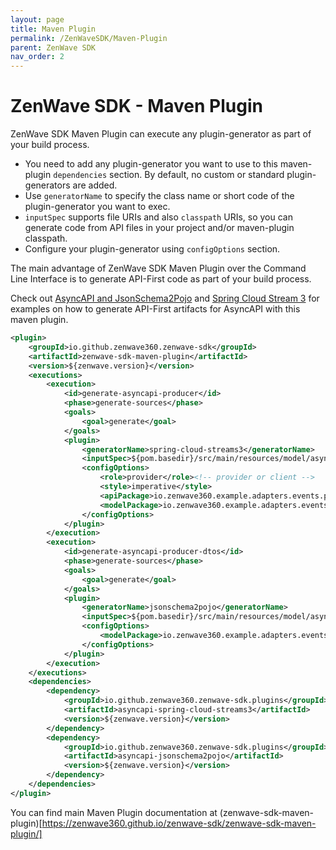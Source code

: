 ```yaml
---
layout: page
title: Maven Plugin
permalink: /ZenWaveSDK/Maven-Plugin
parent: ZenWave SDK
nav_order: 2
---
```


# ZenWave SDK - Maven Plugin

ZenWave SDK Maven Plugin can execute any plugin-generator as part of your build process.

- You need to add any plugin-generator you want to use to this maven-plugin `dependencies` section. By default, no custom or standard plugin-generators are added.
- Use `generatorName` to specify the class name or short code of the plugin-generator you want to exec.
- `inputSpec` supports file URIs and also `classpath` URIs, so you can generate code from API files in your project and/or maven-plugin classpath.
- Configure your plugin-generator using `configOptions` section.

The main advantage of ZenWave SDK Maven Plugin over the Command Line Interface is to generate API-First code as part of your build process.

Check out [AsyncAPI and JsonSchema2Pojo](https://zenwave360.github.io/zenwave-sdk/plugins/asyncapi-jsonschema2pojo/) and [Spring Cloud Stream 3](https://zenwave360.github.io/zenwave-sdk/plugins/asyncapi-spring-cloud-streams3/) for examples on how to generate API-First artifacts for AsyncAPI with this maven plugin.

```xml
<plugin>
    <groupId>io.github.zenwave360.zenwave-sdk</groupId>
    <artifactId>zenwave-sdk-maven-plugin</artifactId>
    <version>${zenwave.version}</version>
    <executions>
        <execution>
            <id>generate-asyncapi-producer</id>
            <phase>generate-sources</phase>
            <goals>
                <goal>generate</goal>
            </goals>
            <plugin>
                <generatorName>spring-cloud-streams3</generatorName>
                <inputSpec>${pom.basedir}/src/main/resources/model/asyncapi.yml</inputSpec>
                <configOptions>
                    <role>provider</role><!-- provider or client -->
                    <style>imperative</style>
                    <apiPackage>io.zenwave360.example.adapters.events.producer</apiPackage>
                    <modelPackage>io.zenwave360.example.adapters.events.model</modelPackage>
                </configOptions>
            </plugin>
        </execution>
        <execution>
            <id>generate-asyncapi-producer-dtos</id>
            <phase>generate-sources</phase>
            <goals>
                <goal>generate</goal>
            </goals>
            <plugin>
                <generatorName>jsonschema2pojo</generatorName>
                <inputSpec>${pom.basedir}/src/main/resources/model/asyncapi.yml</inputSpec>
                <configOptions>
                    <modelPackage>io.zenwave360.example.adapters.events.model</modelPackage>
                </configOptions>
            </plugin>
        </execution>
    </executions>
    <dependencies>
        <dependency>
            <groupId>io.github.zenwave360.zenwave-sdk.plugins</groupId>
            <artifactId>asyncapi-spring-cloud-streams3</artifactId>
            <version>${zenwave.version}</version>
        </dependency>
        <dependency>
            <groupId>io.github.zenwave360.zenwave-sdk.plugins</groupId>
            <artifactId>asyncapi-jsonschema2pojo</artifactId>
            <version>${zenwave.version}</version>
        </dependency>
    </dependencies>
</plugin>
```

You can find main Maven Plugin documentation at (zenwave-sdk-maven-plugin)[https://zenwave360.github.io/zenwave-sdk/zenwave-sdk-maven-plugin/]
